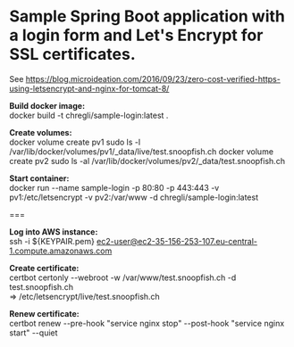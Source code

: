 
# Sample Spring Boot application with a login form and Let's Encrypt for SSL certificates. 

See https://blog.microideation.com/2016/09/23/zero-cost-verified-https-using-letsencrypt-and-nginx-for-tomcat-8/

**Build docker image:**   
  docker build -t chregli/sample-login:latest .

**Create volumes:**   
  docker volume create pv1
  sudo ls -l /var/lib/docker/volumes/pv1/_data/live/test.snoopfish.ch
  docker volume create pv2
  sudo ls -al /var/lib/docker/volumes/pv2/_data/test.snoopfish.ch

**Start container:**   
  docker run --name sample-login -p 80:80 -p 443:443 -v pv1:/etc/letsencrypt -v pv2:/var/www -d chregli/sample-login:latest
  
===

**Log into AWS instance:**   
ssh -i ${KEYPAIR.pem} ec2-user@ec2-35-156-253-107.eu-central-1.compute.amazonaws.com

**Create certificate:**   
certbot certonly --webroot -w /var/www/test.snoopfish.ch -d test.snoopfish.ch  
   => /etc/letsencrypt/live/test.snoopfish.ch
   
**Renew certificate:**      
certbot renew --pre-hook "service nginx stop" --post-hook "service nginx start" --quiet

